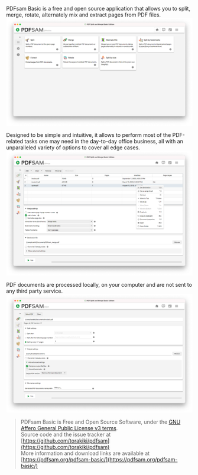 PDFsam Basic is a free and open source application that allows you to split, merge, rotate, alternately mix and extract pages from PDF files.
![Home screen](screen-home.png)

Designed to be simple and intuitive, it allows to perform most of the PDF-related tasks one may need in the day-to-day office business, all with an unparalleled variety of options to cover all edge cases.
![Merge screen](screen-merge.png)

PDF documents are processed locally, on your computer and are not sent to any third party service.
![Split screen](screen-split.png)

> PDFsam Basic is Free and Open Source Software, under the [GNU Affero General Public License v3 terms](https://www.gnu.org/licenses/agpl-3.0.html).  
> Source code and the issue tracker at [https://github.com/torakiki/pdfsam](https://github.com/torakiki/pdfsam)  
> More information and download links are available at [https://pdfsam.org/pdfsam-basic/](https://pdfsam.org/pdfsam-basic/)
